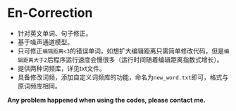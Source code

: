 # En-Correction

* 针对英文单词、句子修正。
* 基于噪声通道模型。
* 只可修正`编辑距离<3`的错误单词，如想扩大编辑距离只需简单修改代码，但是`编辑距离大于2`后程序运行速度会慢很多（运行时间随着编辑距离指数式增长）。
* 提供两种词频库，详见txt文件。
* 具备修改词频，添加自定义词频库的功能，命名为`new_word.txt`即可，格式与原词频库相同。

**Any problem happened when using the codes, please contact me.**

